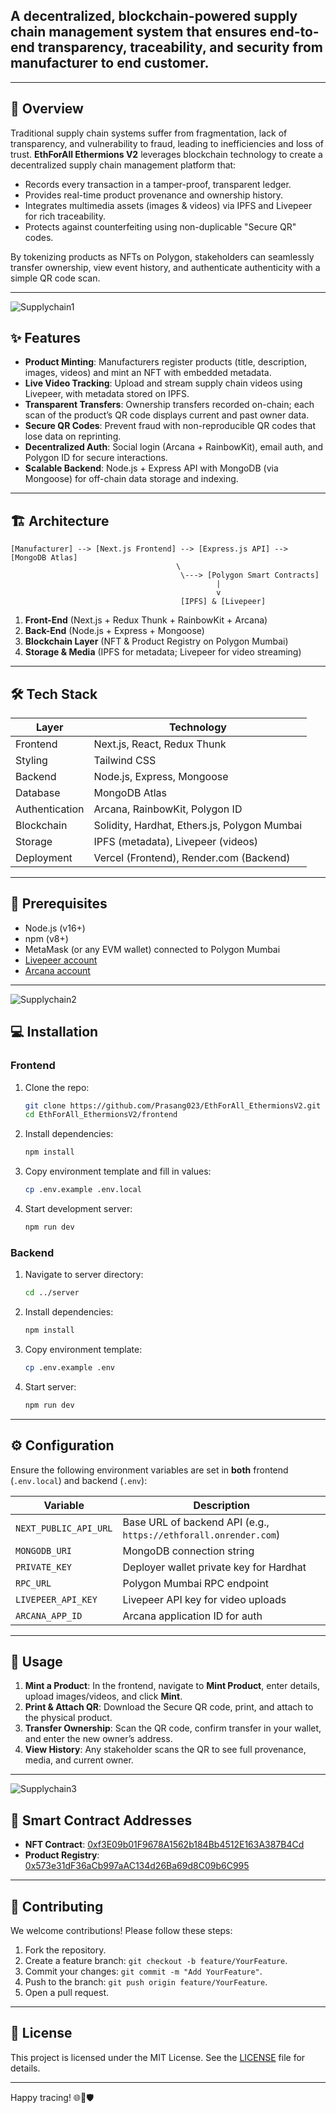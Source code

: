 
A decentralized, blockchain-powered supply chain management system that ensures end-to-end transparency, traceability, and security from manufacturer to end customer.
----------------------------------------------------------------------------------------------------------------------------------------------------------------------

---

## 📖 Overview

Traditional supply chain systems suffer from fragmentation, lack of transparency, and vulnerability to fraud, leading to inefficiencies and loss of trust. **EthForAll Ethermions V2** leverages blockchain technology to create a decentralized supply chain management platform that:

* Records every transaction in a tamper-proof, transparent ledger.
* Provides real-time product provenance and ownership history.
* Integrates multimedia assets (images & videos) via IPFS and Livepeer for rich traceability.
* Protects against counterfeiting using non-duplicable "Secure QR" codes.

By tokenizing products as NFTs on Polygon, stakeholders can seamlessly transfer ownership, view event history, and authenticate authenticity with a simple QR code scan.

---

![Supplychain1](/images/supply3.png)
## ✨ Features

* **Product Minting**: Manufacturers register products (title, description, images, videos) and mint an NFT with embedded metadata.
* **Live Video Tracking**: Upload and stream supply chain videos using Livepeer, with metadata stored on IPFS.
* **Transparent Transfers**: Ownership transfers recorded on-chain; each scan of the product’s QR code displays current and past owner data.
* **Secure QR Codes**: Prevent fraud with non-reproducible QR codes that lose data on reprinting.
* **Decentralized Auth**: Social login (Arcana + RainbowKit), email auth, and Polygon ID for secure interactions.
* **Scalable Backend**: Node.js + Express API with MongoDB (via Mongoose) for off-chain data storage and indexing.

---

## 🏗 Architecture

```
[Manufacturer] --> [Next.js Frontend] --> [Express.js API] --> [MongoDB Atlas]
                                     \                      
                                      \---> [Polygon Smart Contracts]
                                              |              
                                              v              
                                      [IPFS] & [Livepeer]
```

1. **Front-End** (Next.js + Redux Thunk + RainbowKit + Arcana)
2. **Back-End** (Node.js + Express + Mongoose)
3. **Blockchain Layer** (NFT & Product Registry on Polygon Mumbai)
4. **Storage & Media** (IPFS for metadata; Livepeer for video streaming)

---

## 🛠 Tech Stack

| Layer          | Technology                                   |
| -------------- | -------------------------------------------- |
| Frontend       | Next.js, React, Redux Thunk                  |
| Styling        | Tailwind CSS                                 |
| Backend        | Node.js, Express, Mongoose                   |
| Database       | MongoDB Atlas                                |
| Authentication | Arcana, RainbowKit, Polygon ID               |
| Blockchain     | Solidity, Hardhat, Ethers.js, Polygon Mumbai |
| Storage        | IPFS (metadata), Livepeer (videos)           |
| Deployment     | Vercel (Frontend), Render.com (Backend)      |

---

## 🔧 Prerequisites

* Node.js (v16+)
* npm (v8+)
* MetaMask (or any EVM wallet) connected to Polygon Mumbai
* [Livepeer account](https://livepeer.org)
* [Arcana account](https://arcana.network)

---
![Supplychain2](/images/supply2.png)
## 💻 Installation

### Frontend

1. Clone the repo:

   ```bash
   git clone https://github.com/Prasang023/EthForAll_EthermionsV2.git
   cd EthForAll_EthermionsV2/frontend
   ```
2. Install dependencies:

   ```bash
   npm install
   ```
3. Copy environment template and fill in values:

   ```bash
   cp .env.example .env.local
   ```
4. Start development server:

   ```bash
   npm run dev
   ```

### Backend

1. Navigate to server directory:

   ```bash
   cd ../server
   ```
2. Install dependencies:

   ```bash
   npm install
   ```
3. Copy environment template:

   ```bash
   cp .env.example .env
   ```
4. Start server:

   ```bash
   npm run dev
   ```

---

## ⚙️ Configuration

Ensure the following environment variables are set in **both** frontend (`.env.local`) and backend (`.env`):

| Variable              | Description                                                      |
| --------------------- | ---------------------------------------------------------------- |
| `NEXT_PUBLIC_API_URL` | Base URL of backend API (e.g., `https://ethforall.onrender.com`) |
| `MONGODB_URI`         | MongoDB connection string                                        |
| `PRIVATE_KEY`         | Deployer wallet private key for Hardhat                          |
| `RPC_URL`             | Polygon Mumbai RPC endpoint                                      |
| `LIVEPEER_API_KEY`    | Livepeer API key for video uploads                               |
| `ARCANA_APP_ID`       | Arcana application ID for auth                                   |

---

## 🚀 Usage

1. **Mint a Product**: In the frontend, navigate to **Mint Product**, enter details, upload images/videos, and click **Mint**.
2. **Print & Attach QR**: Download the Secure QR code, print, and attach to the physical product.
3. **Transfer Ownership**: Scan the QR code, confirm transfer in your wallet, and enter the new owner’s address.
4. **View History**: Any stakeholder scans the QR to see full provenance, media, and current owner.

---

![Supplychain3](/images/supply1.png)
## 📝 Smart Contract Addresses

* **NFT Contract**: [0xf3E09b01F9678A1562b184Bb4512E163A387B4Cd](https://mumbai.polygonscan.com/address/0xf3E09b01F9678A1562b184Bb4512E163A387B4Cd#code)
* **Product Registry**: [0x573e31dF36aCb997aAC134d26Ba69d8C09b6C995](https://mumbai.polygonscan.com/address/0x573e31dF36aCb997aAC134d26Ba69d8C09b6C995#code)

---

## 🤝 Contributing

We welcome contributions! Please follow these steps:

1. Fork the repository.
2. Create a feature branch: `git checkout -b feature/YourFeature`.
3. Commit your changes: `git commit -m "Add YourFeature"`.
4. Push to the branch: `git push origin feature/YourFeature`.
5. Open a pull request.

---

## 📄 License

This project is licensed under the MIT License. See the [LICENSE](LICENSE) file for details.

---

Happy tracing! 🌐🔗🛡
